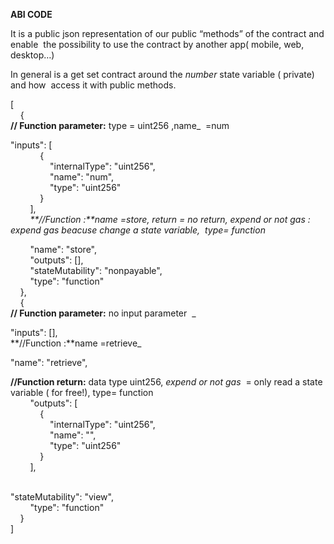 **ABI CODE**

It is a public json representation of our public “methods” of the contract and enable  the possibility to use the contract by another app( mobile, web, desktop…)

In general is a get set contract around the _number_ state variable ( private) and how  access it with public methods. 

[  
    {  
**// Function parameter:** type = uint256 ,name_  =num

"inputs": \[  
            {  
                "internalType": "uint256",  
                "name": "num",  
                "type": "uint256"  
            }  
        \],  
        _**//Function :**name =store, return = no return, expend or not gas : expend gas beacuse change a state variable,  type= function_

        "name": "store",  
        "outputs": \[\],  
        "stateMutability": "nonpayable",  
        "type": "function"  
    },  
    {  
**// Function parameter:** no input parameter  _        

"inputs": \[\],  
**//Function :**name =retrieve_

"name": "retrieve",

**//Function return:** data type uint256, _expend or not gas_  = only read a state variable ( for free!), type= function  
        "outputs": \[  
            {  
                "internalType": "uint256",  
                "name": "",  
                "type": "uint256"  
            }  
        \],  
      

"stateMutability": "view",  
        "type": "function"  
    }  
\]

